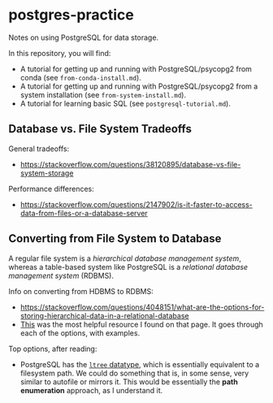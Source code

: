 # postgres-practice

Notes on using PostgreSQL for data storage.

In this repository, you will find:

 - A tutorial for getting up and running with PostgreSQL/psycopg2 from conda (see `from-conda-install.md`).
 - A tutorial for getting up and running with PostgreSQL/psycopg2 from a system installation (see `from-system-install.md`).
 - A tutorial for learning basic SQL (see `postgresql-tutorial.md`).

## Database vs. File System Tradeoffs

General tradeoffs:

 - https://stackoverflow.com/questions/38120895/database-vs-file-system-storage

Performance differences:

 - https://stackoverflow.com/questions/2147902/is-it-faster-to-access-data-from-files-or-a-database-server


## Converting from File System to Database

A regular file system is a *hierarchical database management system*, whereas a
table-based system like PostgreSQL is a *relational database management system*
(RDBMS).

Info on converting from HDBMS to RDBMS:

 - https://stackoverflow.com/questions/4048151/what-are-the-options-for-storing-hierarchical-data-in-a-relational-database
 - [This](https://www.slideshare.net/billkarwin/models-for-hierarchical-data) was the most helpful resource I found on that page. It goes through each of the options, with examples.

Top options, after reading:

 - PostgreSQL has the [`ltree` datatype](https://www.postgresql.org/docs/current/ltree.html), which is essentially equivalent to a filesystem path. We could do something that is, in some sense, very similar to autofile or mirrors it. This would be essentially the **path enumeration** approach, as I understand it.
